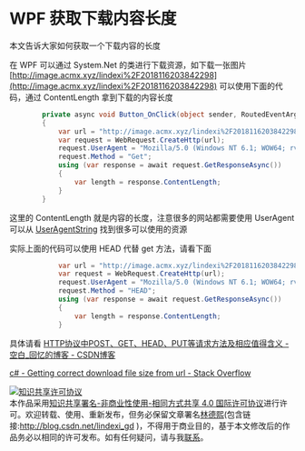 
# WPF 获取下载内容长度

本文告诉大家如何获取一个下载内容的长度

<!--more-->


<!-- CreateTime:2018/11/8 20:18:15 -->

<!-- csdn -->

在 WPF 可以通过 System.Net 的类进行下载资源，如下载一张图片 [http://image.acmx.xyz/lindexi%2F2018116203842298](http://image.acmx.xyz/lindexi%2F2018116203842298) 可以使用下面的代码，通过 ContentLength 拿到下载的内容长度

```csharp
        private async void Button_OnClick(object sender, RoutedEventArgs e)
        {
            var url = "http://image.acmx.xyz/lindexi%2F2018116203842298";
            var request = WebRequest.CreateHttp(url);
            request.UserAgent = "Mozilla/5.0 (Windows NT 6.1; WOW64; rv:40.0) Gecko/20100101 Firefox/40.1";
            request.Method = "Get";
            using (var response = await request.GetResponseAsync())
            {
                var length = response.ContentLength;
            }
        }
```
这里的 ContentLength 就是内容的长度，注意很多的网站都需要使用 UserAgent 可以从 [UserAgentString](http://www.useragentstring.com/ ) 找到很多可以使用的资源

实际上面的代码可以使用 HEAD 代替 get 方法，请看下面

```csharp
            var url = "http://image.acmx.xyz/lindexi%2F2018116203842298";
            var request = WebRequest.CreateHttp(url);
            request.UserAgent = "Mozilla/5.0 (Windows NT 6.1; WOW64; rv:40.0) Gecko/20100101 Firefox/40.1";
            request.Method = "HEAD";
            using (var response = await request.GetResponseAsync())
            {
                var length = response.ContentLength;
            }
```

具体请看 [HTTP协议中POST、GET、HEAD、PUT等请求方法及相应值得含义 - 空白_回忆的博客 - CSDN博客](https://blog.csdn.net/qq_26291823/article/details/51900422 )

[c# - Getting correct download file size from url - Stack Overflow](https://stackoverflow.com/a/52028622/6116637 )





<a rel="license" href="http://creativecommons.org/licenses/by-nc-sa/4.0/"><img alt="知识共享许可协议" style="border-width:0" src="https://licensebuttons.net/l/by-nc-sa/4.0/88x31.png" /></a><br />本作品采用<a rel="license" href="http://creativecommons.org/licenses/by-nc-sa/4.0/">知识共享署名-非商业性使用-相同方式共享 4.0 国际许可协议</a>进行许可。欢迎转载、使用、重新发布，但务必保留文章署名[林德熙](http://blog.csdn.net/lindexi_gd)(包含链接:http://blog.csdn.net/lindexi_gd )，不得用于商业目的，基于本文修改后的作品务必以相同的许可发布。如有任何疑问，请与我[联系](mailto:lindexi_gd@163.com)。